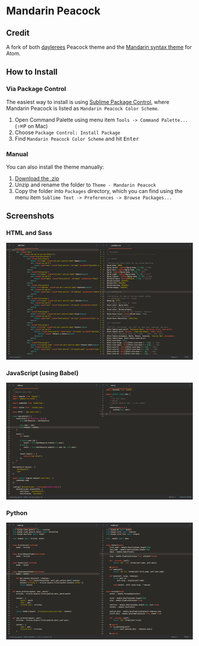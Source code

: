 # Mandarin Peacock

## Credit

A fork of both [daylerees](https://github.com/daylerees/colour-schemes) Peacock theme and the [Mandarin syntax theme](https://github.com/jakedeichert/mandarin-syntax) for Atom.

## How to Install

### Via Package Control

The easiest way to install is using [Sublime Package Control](https://sublime.wbond.net), where Mandarin Peacock is listed as `Mandarin Peacock Color Scheme`.

1. Open Command Palette using menu item `Tools -> Command Palette...` (<kbd>⇧</kbd><kbd>⌘</kbd><kbd>P</kbd> on Mac)
2. Choose `Package Control: Install Package`
3. Find `Mandarin Peacock Color Scheme` and hit <kbd>Enter</kbd>

### Manual

You can also install the theme manually:

1. [Download the .zip](https://github.com/paradox41/mandarin-peacock/archive/master.zip)
2. Unzip and rename the folder to `Theme - Mandarin Peacock`
3. Copy the folder into `Packages` directory, which you can find using the menu item `Sublime Text -> Preferences -> Browse Packages...`

## Screenshots

### HTML and Sass

![HTML](./screenshots/html-scss.png)

### JavaScript (using Babel)

![JavaScript](./screenshots/javascript.png)

### Python

![Python](./screenshots/python.png)
